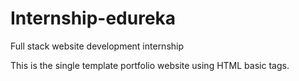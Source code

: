 # Internship-edureka
Full stack website development internship

This is the single template portfolio website using HTML basic tags.
